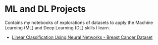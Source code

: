 # ML and DL Projects

Contains my notebooks of explorations of datasets to apply the Machine Learning (ML) and Deep Learning (DL) skills I learn.

- [Linear Classification Using Neural Networks - Breast Cancer Dataset](https://github.com/TheSonOfKrypton/Mini-ML-and-DL-Projects/blob/main/Linear%20Classification%20Using%20Neural%20Networks%20-%20Breast%20Cancer%20Dataset.ipynb)
